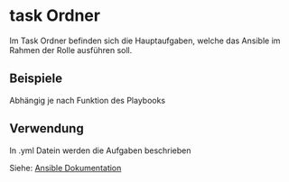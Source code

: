 # task Ordner  

Im Task Ordner befinden sich die Hauptaufgaben, welche das Ansible im Rahmen der Rolle ausführen soll.

## Beispiele

Abhängig je nach Funktion des Playbooks

## Verwendung

In .yml Datein werden die Aufgaben beschrieben

Siehe: [Ansible Dokumentation](http://docs.ansible.com/ansible/latest/intro.html)

